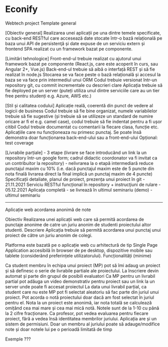 # Econify
Webtech project
Template general

[Obiectiv general]
Realizarea unei aplicații pe una dintre temele specificate, cu back-end RESTful care accesează date stocate într-o bază relațională pe baza unui API de persistenţă și date expuse de un serviciu extern și frontend SPA realizat cu un framework bazat pe componente.

[Limitări tehnologice]
Front-end-ul trebuie realizat cu ajutorul unui framework bazat pe componente (React.js, care este acoperit în curs, sau Angular 2+, Vue.js)
Back-end-ul trebuie să aibă o interfață REST și să fie realizat în node.js
Stocarea se va face peste o bază relațională și accesul la baza se va face prin intermediul unui ORM
Codul trebuie versionat într-un repository git, cu commit incrementale cu descrieri clare
Aplicația trebuie să fie deployed pe un server (puteți utiliza unul dintre serviciile care au un tier free pentru studenți e.g. Azure, AWS etc.)

[Stil și calitatea codului]
Aplicație reală, coerentă din punct de vedere al logicii de business
Codul trebuie să fie bine organizat, numele variabilelor trebuie să fie sugestive (și trebuie să se utilizeze un standard de numire oricare ar fi el e.g. camel case), codul trebuie să fie indentat pentru a fi ușor citibil
Codul trebuie documentat cu comentarii la fiecare clasa, funcție etc.
Aplicațiile care nu funcționeaza nu primesc punctaj. Se poate însă demonstra doar funcționarea back-end-ului sau a front-end-ului
Opțional: test coverage


[Livrabile parțiale] - 3 etape (livrare se face introducând un link la un repository într-un google form; cadrul didactic coordonator va fi invitat ca un contribuitor la repository) - nelivrarea la o etapă intermediară reduce punctajul maxim cu 10% (i.e. dacă punctajul maxim este de 5 puncte din nota finală livrarea direct la final implică un punctaj maxim de 4 puncte)
Specificații detaliate, planul de proiect, prezența unui proiect în git - 21.11.2021
Serviciu RESTful funcțional în repository + instrucţiuni de rulare -  05.12.2021
Aplicața completă - se livrează în ultimul seminariu (demo) - ultimul seminariu

<hr>


Aplicație web acordarea anonimă de note

Obiectiv
Realizarea unei aplicații web care să permită acordarea de punctaje anonime de catre un juriu anonim de studenti proiectului altor studenti.
Descriere
Aplicația trebuie să permită acordarea unui punctaj unui proiect de către un juriu anonim de colegi.

Platforma este bazată pe o aplicație web cu arhitectură de tip Single Page Application accesibilă în browser de pe desktop, dispozitive mobile sau tablete (considerând preferințele utilizatorului).
Funcționalități (minime)

Ca student membru în echipa unui proiect (MP) pot să îmi adaug un proiect și să definesc o serie de livrabile partiale ale proiectului. La înscriere devin automat și parte din grupul de posibili evaluatori
Ca MP pentru un livrabil partial pot adăuga un video demonstrativ pentru proiect sau un link la un server unde poate fi accesat proiectul
La data unui livrabil parțial, ca student care nu este MP pot fi selectat aleatoriu să fac parte din juriul unui proiect. Pot acorda o notă proiectului doar dacă am fost selectat în juriul pentru el. 
Nota la un proiect este anonimă, iar nota totală se calculează omițând cea mai mare și cea mai mică notă. Notele sunt de la 1-10 cu până la 2 cifre fracționare.
Ca profesor, pot vedea evaluarea pentru fiecare proiect, fără a vedea însă identitatea membrilor juriului.
Aplicația are și un sistem de permisiuni. Doar un membru al juriului poate să adauge/modifice note și doar notele lui pe o perioadă limitată de timp


Exemple
???
